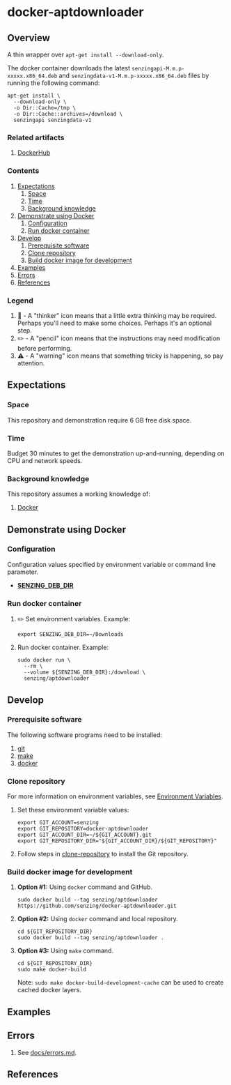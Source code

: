 # docker-aptdownloader

## Overview

A thin wrapper over `apt-get install --download-only`.

The docker container downloads the latest
`senzingapi-M.m.p-xxxxx.x86_64.deb` and
`senzingdata-v1-M.m.p-xxxxx.x86_64.deb`
files by running the following command:

```console
apt-get install \
  --download-only \
  -o Dir::Cache=/tmp \
  -o Dir::Cache::archives=/download \
  senzingapi senzingdata-v1
```

### Related artifacts

1. [DockerHub](https://hub.docker.com/r/senzing/aptdownloader)

### Contents

1. [Expectations](#expectations)
    1. [Space](#space)
    1. [Time](#time)
    1. [Background knowledge](#background-knowledge)
1. [Demonstrate using Docker](#demonstrate-using-docker)
    1. [Configuration](#configuration)
    1. [Run docker container](#run-docker-container)
1. [Develop](#develop)
    1. [Prerequisite software](#prerequisite-software)
    1. [Clone repository](#clone-repository)
    1. [Build docker image for development](#build-docker-image-for-development)
1. [Examples](#examples)
1. [Errors](#errors)
1. [References](#references)

### Legend

1. :thinking: - A "thinker" icon means that a little extra thinking may be required.
   Perhaps you'll need to make some choices.
   Perhaps it's an optional step.
1. :pencil2: - A "pencil" icon means that the instructions may need modification before performing.
1. :warning: - A "warning" icon means that something tricky is happening, so pay attention.

## Expectations

### Space

This repository and demonstration require 6 GB free disk space.

### Time

Budget 30 minutes to get the demonstration up-and-running, depending on CPU and network speeds.

### Background knowledge

This repository assumes a working knowledge of:

1. [Docker](https://github.com/Senzing/knowledge-base/blob/master/WHATIS/docker.md)

## Demonstrate using Docker

### Configuration

Configuration values specified by environment variable or command line parameter.

- **[SENZING_DEB_DIR](https://github.com/Senzing/knowledge-base/blob/master/lists/environment-variables.md#senzing_deb_dir)**

### Run docker container

1. :pencil2: Set environment variables.
   Example:

    ```console
    export SENZING_DEB_DIR=~/Downloads
    ```

1. Run docker container.
   Example:

    ```console
    sudo docker run \
      --rm \
      --volume ${SENZING_DEB_DIR}:/download \
      senzing/aptdownloader
    ```

## Develop

### Prerequisite software

The following software programs need to be installed:

1. [git](https://github.com/Senzing/knowledge-base/blob/master/HOWTO/install-git.md)
1. [make](https://github.com/Senzing/knowledge-base/blob/master/HOWTO/install-make.md)
1. [docker](https://github.com/Senzing/knowledge-base/blob/master/HOWTO/install-docker.md)

### Clone repository

For more information on environment variables,
see [Environment Variables](https://github.com/Senzing/knowledge-base/blob/master/lists/environment-variables.md).

1. Set these environment variable values:

    ```console
    export GIT_ACCOUNT=senzing
    export GIT_REPOSITORY=docker-aptdownloader
    export GIT_ACCOUNT_DIR=~/${GIT_ACCOUNT}.git
    export GIT_REPOSITORY_DIR="${GIT_ACCOUNT_DIR}/${GIT_REPOSITORY}"
    ```

1. Follow steps in [clone-repository](https://github.com/Senzing/knowledge-base/blob/master/HOWTO/clone-repository.md) to install the Git repository.

### Build docker image for development

1. **Option #1:** Using `docker` command and GitHub.

    ```console
    sudo docker build --tag senzing/aptdownloader https://github.com/senzing/docker-aptdownloader.git
    ```

1. **Option #2:** Using `docker` command and local repository.

    ```console
    cd ${GIT_REPOSITORY_DIR}
    sudo docker build --tag senzing/aptdownloader .
    ```

1. **Option #3:** Using `make` command.

    ```console
    cd ${GIT_REPOSITORY_DIR}
    sudo make docker-build
    ```

    Note: `sudo make docker-build-development-cache` can be used to create cached docker layers.

## Examples

## Errors

1. See [docs/errors.md](docs/errors.md).

## References
